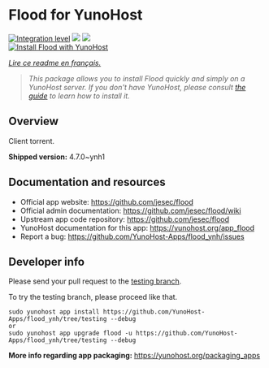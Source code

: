 <!--
N.B.: This README was automatically generated by https://github.com/YunoHost/apps/tree/master/tools/README-generator
It shall NOT be edited by hand.
-->

# Flood for YunoHost

[![Integration level](https://dash.yunohost.org/integration/flood.svg)](https://dash.yunohost.org/appci/app/flood) ![](https://ci-apps.yunohost.org/ci/badges/flood.status.svg) ![](https://ci-apps.yunohost.org/ci/badges/flood.maintain.svg)  
[![Install Flood with YunoHost](https://install-app.yunohost.org/install-with-yunohost.svg)](https://install-app.yunohost.org/?app=flood)

*[Lire ce readme en français.](./README_fr.md)*

> *This package allows you to install Flood quickly and simply on a YunoHost server.
If you don't have YunoHost, please consult [the guide](https://yunohost.org/#/install) to learn how to install it.*

## Overview

Client torrent.

**Shipped version:** 4.7.0~ynh1



## Documentation and resources

* Official app website: https://github.com/jesec/flood
* Official admin documentation: https://github.com/jesec/flood/wiki
* Upstream app code repository: https://github.com/jesec/flood
* YunoHost documentation for this app: https://yunohost.org/app_flood
* Report a bug: https://github.com/YunoHost-Apps/flood_ynh/issues

## Developer info

Please send your pull request to the [testing branch](https://github.com/YunoHost-Apps/flood_ynh/tree/testing).

To try the testing branch, please proceed like that.
```
sudo yunohost app install https://github.com/YunoHost-Apps/flood_ynh/tree/testing --debug
or
sudo yunohost app upgrade flood -u https://github.com/YunoHost-Apps/flood_ynh/tree/testing --debug
```

**More info regarding app packaging:** https://yunohost.org/packaging_apps